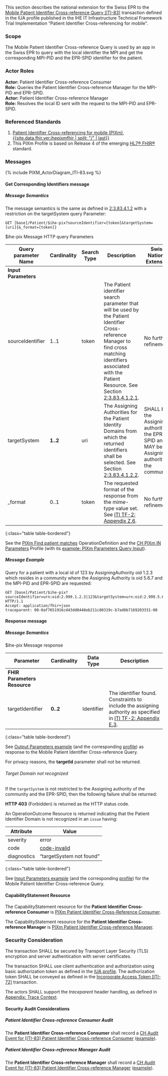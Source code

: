 This section describes the national extension for the Swiss EPR to the [Mobile Patient Identifier Cross-reference Query
[ITI-83]](https://profiles.ihe.net/ITI/PIXm/ITI-83.html) transaction defined in the IUA profile published in the
IHE IT Infrastructure Technical Framework Trial Implementation “Patient Identifier Cross-referencing for mobile”.

### Scope

The Mobile Patient Identifier Cross-reference Query is used by an app in the Swiss EPR to query with the
local identifier the MPI and get the corresponding MPI-PID and the EPR-SPID identifier for the patient.

### Actor Roles

**Actor:** Patient Identifier Cross-reference Consumer   
**Role:** Queries the Patient Identifier Cross-reference Manager for the MPI-PID and EPR-SPID.   
**Actor:** Patient Identifier Cross-reference Manager   
**Role:** Resolves the local ID sent with the request to the MPI-PID and EPR-SPID.   

### Referenced Standards

1. [Patient Identifier Cross-referencing for mobile (PIXm), {{site.data.fhir.ver.ihepixmfhir | split: "/" | last}}]({{site.data.fhir.ver.ihepixmfhir}})
2. This PIXm Profile is based on Release 4 of the emerging [HL7® FHIR®](https://hl7.org/fhir/R4/index.html) standard.

### Messages

<div>{% include PIXM_ActorDiagram_ITI-83.svg %}</div>

#### Get Corresponding Identifiers message

##### Message Semantics

The message semantics is the same as defined in [2:3.83.4.1.2](https://profiles.ihe.net/ITI/PIXm/ITI-83.html#2383412-message-semantics) with a restriction on the targetSystem query
Parameter:

```http
GET [base]/Patient/$ihe-pix?sourceIdentifier=[token]&targetSystem=[uri]{&_format=[token]}
```
<div><figcaption>$ihe-pix Message HTTP query Parameters</figcaption></div>

| Query parameter Name | Cardinality | Search Type | Description                                                                                                                                                                                                                                                                                                    | Swiss National Extension                                                                              |
|----------------------|-------------|-------------|----------------------------------------------------------------------------------------------------------------------------------------------------------------------------------------------------------------------------------------------------------------------------------------------------------------|-------------------------------------------------------------------------------------------------------|
| **Input Parameters** |             |             |                                                                                                                                                                                                                                                                                                                |                                                                                                       |
| sourceIdentifier     | 1..1        | token       | The Patient identifier search parameter that will be used by the Patient Identifier Cross-reference Manager to find cross matching identifiers associated with the Patient Resource. See Section [2:3.83.4.1.2.1](https://profiles.ihe.net/ITI/PIXm/ITI-83.html#23834121-source-patient-identifier-parameter). | No further refinement.                                                                                |
| targetSystem         | **1..2**    | uri         | The Assigning Authorities for the Patient Identity Domains from which the returned identifiers shall be selected. See Section [2:3.83.4.1.2.2](https://profiles.ihe.net/ITI/PIXm/ITI-83.html#23834122-requesting-patient-identifier-domains-to-be-returned).                                                   | SHALL be the Assigning authority of the EPR-SPID and MAY be the Assigning authority of the community. |
| _format              | 0..1        | token       | The requested format of the response from the mime-type value set. See [ITI TF-2: Appendix Z.6](https://profiles.ihe.net/ITI/TF/Volume2/ch-Z.html).                                                                                                                                                            | No further refinement.                                                                                |
{:class="table table-bordered"}


See the [PIXm Find patient matches](OperationDefinition-CH.PIXm.html) OperationDefinition and the 
[CH PIXm IN Parameters](StructureDefinition-ch-pixm-in-parameters.html) Profile 
(with its [example: PIXm Parameters Query Input](Parameters-ParametersPIXmInput.html)).


##### Message Example

Query for a patient with a local id of 123 by AssigningAuthority oid 1.2.3 which resides in a
community where the Assigning Authority is oid 5.6.7 and the MPI-PID and EPR-SPID are requested:

```http
GET [base]/Patient/$ihe-pix?sourceIdentifier=urn:oid:2.999.1.2.3|123&targetSystem=urn:oid:2.999.5.6.7&targetSystem=urn:oid:2.16.756.5.30.1.127.3.10.3 HTTP/1.1
Accept: application/fhir+json
traceparent: 00-0af7651916cd43dd8448eb211c80319c-b7ad6b7169203331-00

```

#### Response message

##### Message Semantics

<div><figcaption>$ihe-pix Message response</figcaption></div>

| Parameter                    | Cardinality | Data Type          | Description                                                                                                                                                               |
|------------------------------|------------|--------------------|---------------------------------------------------------------------------------------------------------------------------------------------------------------------------|
| **FHIR Parameters Resource** |            |                    |                                                                                                                                                                           |
| targetIdentifier             | **0..2**   | Identifier         | The identifier found. Constraints to include the assigning authority as specified in [ITI TF-2: Appendix E.3](https://profiles.ihe.net/ITI/TF/Volume2/ch-Z.html#page=16). |
{:class="table table-bordered"}

See [Output Parameters example](Parameters-ParametersPIXmOutput.html) (and the corresponding 
[profile](StructureDefinition-ch-pixm-out-parameters.html)) as response to the Mobile Patient Identifier 
Cross-reference Query.

For privacy reasons, the **targetId** parameter shall not be returned.

###### Target Domain not recognized

If the `targetSystem` is not restricted to the Assigning authority of the community and the EPR-SPID, then the following
failure shall be returned:

**HTTP 403** (Forbidden) is returned as the HTTP status code.

An OperationOutcome Resource is returned indicating that the Patient
Identifier Domain is not recognized in an `issue` having:

| Attribute   | Value                                                                          |
|-------------|--------------------------------------------------------------------------------|
| severity    | error                                                                          |
| code        | [code-invalid](http://hl7.org/fhir/R4/codesystem-issue-type.html#code-invalid) |
| diagnostics | “targetSystem not found”                                                       |
{:class="table table-bordered"}

See [Input Parameters example](Parameters-ParametersPIXmInput.html) (and the corresponding [profile](StructureDefinition-ch-pixm-in-parameters.html)) for the Mobile Patient Identifier Cross-reference Query.  

#### CapabilityStatement Resource

The CapabilityStatement resource for the **Patient Identifier Cross-reference Consumer** is
[PIXm Patient Identifier Cross-Reference Consumer](CapabilityStatement-CH.PIXm.Consumer.html).

The CapabilityStatement resource for the **Patient Identifier Cross-reference Manager** is
[PIXm Patient Identifier Cross-reference Manager](CapabilityStatement-CH.PIXm.Manager.html).

### Security Consideration

The transaction SHALL be secured by Transport Layer Security (TLS) encryption and server authentication with
server certificates.

The transaction SHALL use client authentication and authorization using basic authorization token as defined
in the [IUA profile](https://profiles.ihe.net/ITI/IUA). The authorization token SHALL be conveyed as
defined in the [Incorporate Access Token [ITI-72]](https://profiles.ihe.net/ITI/IUA/index.html#372-incorporate-access-token-iti-72)
transaction.

The actors SHALL support the _traceparent_ header handling, as defined in [Appendix: Trace Context](tracecontext.html).

#### Security Audit Considerations

##### Patient Identifier Cross-reference Consumer Audit

The **Patient Identifier Cross-reference Consumer** shall record a
[CH Audit Event for [ITI-83] Patient Identifier Cross-reference Consumer](StructureDefinition-ChAuditEventIti83Consumer.html)
([example](AuditEvent-ChAuditEventIti83ConsumerExample.html)).

##### Patient Identifier Cross-reference Manager Audit

The **Patient Identifier Cross-reference Manager** shall record a
[CH Audit Event for [ITI-83] Patient Identifier Cross-reference Manager](StructureDefinition-ChAuditEventIti83Manager.html)
([example](AuditEvent-ChAuditEventIti83ManagerExample.html)).
